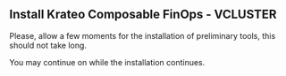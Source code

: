 ## Install Krateo Composable FinOps - VCLUSTER
Please, allow a few moments for the installation of preliminary tools, this should not take long.

You may continue on while the installation continues.

